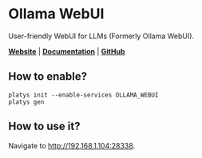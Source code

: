 # Ollama WebUI

User-friendly WebUI for LLMs (Formerly Ollama WebUI). 

**[Website](https://openwebui.com/)** | **[Documentation](https://docs.openwebui.com/)** | **[GitHub](https://github.com/open-webui/open-webui)**

## How to enable?

```
platys init --enable-services OLLAMA_WEBUI
platys gen
```

## How to use it?

Navigate to <http://192.168.1.104:28338>.
